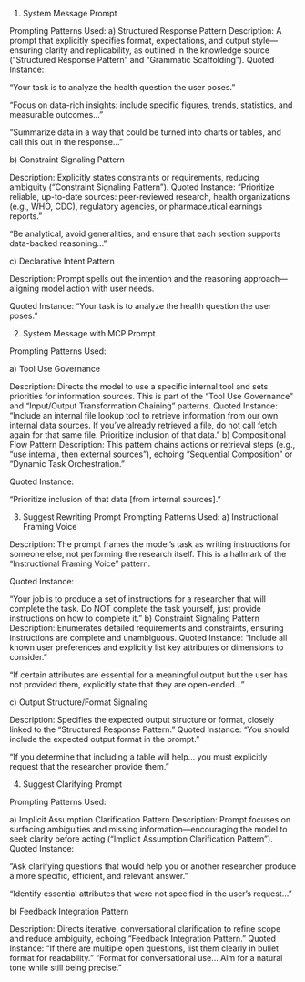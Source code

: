 1. System Message Prompt

Prompting Patterns Used:
a) Structured Response Pattern
Description:
A prompt that explicitly specifies format, expectations, and output style—ensuring clarity and replicability, as outlined in the knowledge source (“Structured Response Pattern” and “Grammatic Scaffolding”).
Quoted Instance:

“Your task is to analyze the health question the user poses.”

“Focus on data-rich insights: include specific figures, trends, statistics, and measurable outcomes…”

“Summarize data in a way that could be turned into charts or tables, and call this out in the response…”

b) Constraint Signaling Pattern

Description:
Explicitly states constraints or requirements, reducing ambiguity (“Constraint Signaling Pattern”).
Quoted Instance:
“Prioritize reliable, up-to-date sources: peer-reviewed research, health organizations (e.g., WHO, CDC), regulatory agencies, or pharmaceutical earnings reports.”

“Be analytical, avoid generalities, and ensure that each section supports data-backed reasoning…”

c) Declarative Intent Pattern

Description:
Prompt spells out the intention and the reasoning approach—aligning model action with user needs.

Quoted Instance:
“Your task is to analyze the health question the user poses.”

2. System Message with MCP Prompt

Prompting Patterns Used:

a) Tool Use Governance

Description:
Directs the model to use a specific internal tool and sets priorities for information sources. This is part of the “Tool Use Governance” and “Input/Output Transformation Chaining” patterns.
Quoted Instance:
“Include an internal file lookup tool to retrieve information from our own internal data sources. If you’ve already retrieved a file, do not call fetch again for that same file. Prioritize inclusion of that data.”
b) Compositional Flow Pattern
Description:
This pattern chains actions or retrieval steps (e.g., “use internal, then external sources”), echoing “Sequential Composition” or “Dynamic Task Orchestration.”

Quoted Instance:

“Prioritize inclusion of that data [from internal sources].”

3. Suggest Rewriting Prompt
Prompting Patterns Used:
a) Instructional Framing Voice

Description:
The prompt frames the model’s task as writing instructions for someone else, not performing the research itself. This is a hallmark of the “Instructional Framing Voice” pattern.

Quoted Instance:

“Your job is to produce a set of instructions for a researcher that will complete the task. Do NOT complete the task yourself, just provide instructions on how to complete it.”
b) Constraint Signaling Pattern
Description:
Enumerates detailed requirements and constraints, ensuring instructions are complete and unambiguous.
Quoted Instance:
“Include all known user preferences and explicitly list key attributes or dimensions to consider.”

“If certain attributes are essential for a meaningful output but the user has not provided them, explicitly state that they are open-ended…”

c) Output Structure/Format Signaling

Description:
Specifies the expected output structure or format, closely linked to the “Structured Response Pattern.”
Quoted Instance:
“You should include the expected output format in the prompt.”

“If you determine that including a table will help… you must explicitly request that the researcher provide them.”

4. Suggest Clarifying Prompt

Prompting Patterns Used:

a) Implicit Assumption Clarification Pattern
Description:
Prompt focuses on surfacing ambiguities and missing information—encouraging the model to seek clarity before acting (“Implicit Assumption Clarification Pattern”).
Quoted Instance:

“Ask clarifying questions that would help you or another researcher produce a more specific, efficient, and relevant answer.”

“Identify essential attributes that were not specified in the user’s request…”

b) Feedback Integration Pattern

Description:
Directs iterative, conversational clarification to refine scope and reduce ambiguity, echoing “Feedback Integration Pattern.”
Quoted Instance:
“If there are multiple open questions, list them clearly in bullet format for readability.”
“Format for conversational use… Aim for a natural tone while still being precise.”
